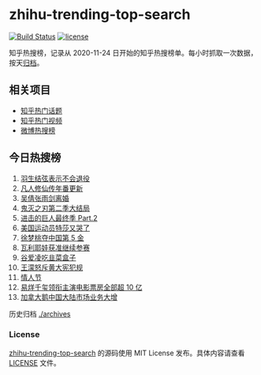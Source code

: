 # zhihu-trending-top-search

[![Build Status](https://github.com/justjavac/zhihu-trending-top-search/workflows/ci/badge.svg?branch=main)](https://github.com/justjavac/zhihu-trending-top-search/actions)
[![license](https://img.shields.io/github/license/justjavac/zhihu-trending-top-search)](https://github.com/justjavac/zhihu-trending-top-search/blob/main/LICENSE)

知乎热搜榜，记录从 2020-11-24 日开始的知乎热搜榜单。每小时抓取一次数据，按天[归档](./archives)。

## 相关项目

- [知乎热门话题](https://github.com/justjavac/zhihu-trending-hot-questions)
- [知乎热门视频](https://github.com/justjavac/zhihu-trending-hot-video)
- [微博热搜榜](https://github.com/justjavac/weibo-trending-hot-search)

## 今日热搜榜

<!-- BEGIN -->
<!-- 最后更新时间 Tue Feb 15 2022 01:09:09 GMT+0800 (China Standard Time) -->

1. [羽生结弦表示不会退役](https://www.zhihu.com/search?q=羽生结弦)
1. [凡人修仙传年番更新](https://www.zhihu.com/search?q=凡人修仙传)
1. [吴倩张雨剑离婚](https://www.zhihu.com/search?q=吴倩张雨剑离婚)
1. [鬼灭之刃第二季大结局](https://www.zhihu.com/search?q=鬼灭之刃)
1. [进击的巨人最终季 Part.2](https://www.zhihu.com/search?q=进击的巨人)
1. [美国运动员特莎又哭了](https://www.zhihu.com/search?q=美国运动员特莎)
1. [徐梦桃夺中国第 5 金](https://www.zhihu.com/search?q=徐梦桃)
1. [瓦利耶娃获准继续参赛](https://www.zhihu.com/search?q=瓦利耶娃)
1. [谷爱凌吃韭菜盒子](https://www.zhihu.com/search?q=谷爱凌)
1. [王濛怒斥黄大宪犯规](https://www.zhihu.com/search?q=王濛怒斥黄大宪)
1. [情人节](https://www.zhihu.com/search?q=情人节)
1. [易烊千玺领衔主演电影票房全部超 10 亿](https://www.zhihu.com/search?q=易烊千玺)
1. [加拿大鹅中国大陆市场业务大增](https://www.zhihu.com/search?q=加拿大鹅)

<!-- END -->

历史归档 [./archives](./archives)

### License

[zhihu-trending-top-search](https://github.com/justjavac/zhihu-trending-top-search)
的源码使用 MIT License 发布。具体内容请查看 [LICENSE](./LICENSE) 文件。
